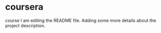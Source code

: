 # coursera
course
I am editing the README file. Adding some more details about the project description.

